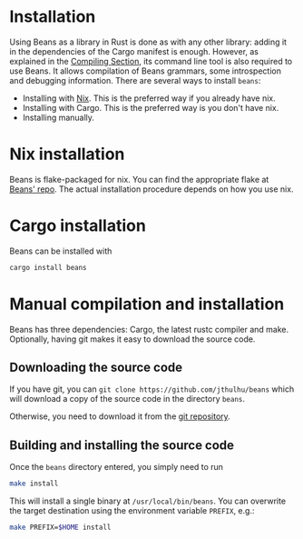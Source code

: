 # Installation

Using Beans as a library in Rust is done as with any other library:
adding it in the dependencies of the Cargo manifest is
enough. However, as explained in the [Compiling Section](compile.md),
its command line tool is also required to use Beans. It allows
compilation of Beans grammars, some introspection and debugging
information.  There are several ways to install `beans`:
 * Installing with [Nix](https://nixos.org). This is the preferred way
   if you already have nix.
 * Installing with Cargo. This is the preferred way is you don't have
   nix.
 * Installing manually.
 
# Nix installation

Beans is flake-packaged for nix. You can find the appropriate flake at
[Beans' repo](https://github.com/jthulhu/beans). The actual
installation procedure depends on how you use nix.

# Cargo installation

Beans can be installed with

```bash
cargo install beans
```

# Manual compilation and installation

Beans has three dependencies: Cargo, the latest rustc compiler and
make. Optionally, having git makes it easy to download the source
code.

## Downloading the source code

If you have git, you can `git clone https://github.com/jthulhu/beans`
which will download a copy of the source code in the directory
`beans`.

Otherwise, you need to download it from the [git
repository](https://github.com/jthulhu/beans).

## Building and installing the source code

Once the `beans` directory entered, you simply need to run
```bash
make install
```
This will install a single binary at `/usr/local/bin/beans`. You can
overwrite the target destination using the environment variable
`PREFIX`, e.g.:
```bash
make PREFIX=$HOME install
```
